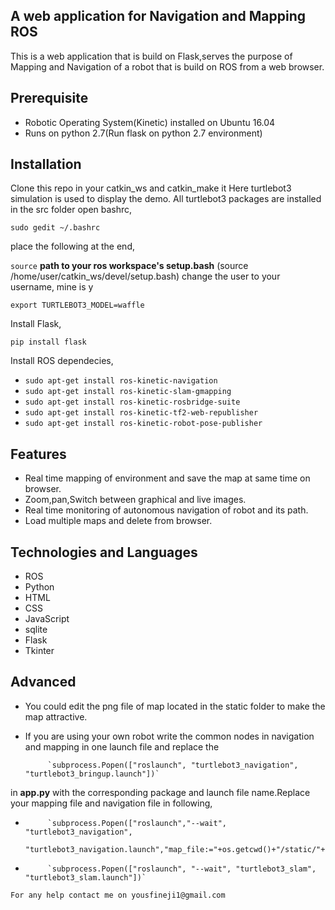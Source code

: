 ## A web application for Navigation and Mapping ROS

This is a web application that is build on Flask,serves the purpose of Mapping and Navigation of a robot that is build on ROS from a web browser.


## Prerequisite

- Robotic Operating System(Kinetic) installed on Ubuntu 16.04
- Runs on python 2.7(Run flask on python 2.7 environment)


## Installation
Clone this repo in your catkin_ws and catkin_make it
Here turtlebot3 simulation is used to display the demo.
All turtlebot3 packages are installed in the src folder
open bashrc,

`sudo gedit ~/.bashrc`

place the following at the end,

`source` **path to your ros workspace's setup.bash**  (source /home/user/catkin_ws/devel/setup.bash)
change the user to your username, mine is y

`export TURTLEBOT3_MODEL=waffle`

Install Flask,

`pip install flask`

Install ROS dependecies,

- `sudo apt-get install ros-kinetic-navigation`
- `sudo apt-get install ros-kinetic-slam-gmapping`
- `sudo apt-get install ros-kinetic-rosbridge-suite`
- `sudo apt-get install ros-kinetic-tf2-web-republisher`
- `sudo apt-get install ros-kinetic-robot-pose-publisher`

## Features
- Real time mapping of environment and save the map at same time on browser.
- Zoom,pan,Switch between graphical and live images.
- Real time monitoring of autonomous navigation of robot and its path.
- Load multiple maps and delete from browser.


## Technologies and Languages
  - ROS
  - Python
  - HTML
  - CSS
  - JavaScript
  - sqlite
  - Flask
  - Tkinter
## Advanced
- You could edit the png file of map located in the static folder to make the map attractive.
- If you are using your own robot write the common nodes in navigation and mapping in one launch file and replace the 

           `subprocess.Popen(["roslaunch", "turtlebot3_navigation", "turtlebot3_bringup.launch"])` 

in **app.py** with the corresponding package and launch file name.Replace your mapping file and navigation file in following,

-          `subprocess.Popen(["roslaunch","--wait", "turtlebot3_navigation",            
            "turtlebot3_navigation.launch","map_file:="+os.getcwd()+"/static/"+mapname+".yaml"])`

-          `subprocess.Popen(["roslaunch", "--wait", "turtlebot3_slam", "turtlebot3_slam.launch"])`

`For any help contact me on yousfineji1@gmail.com`



